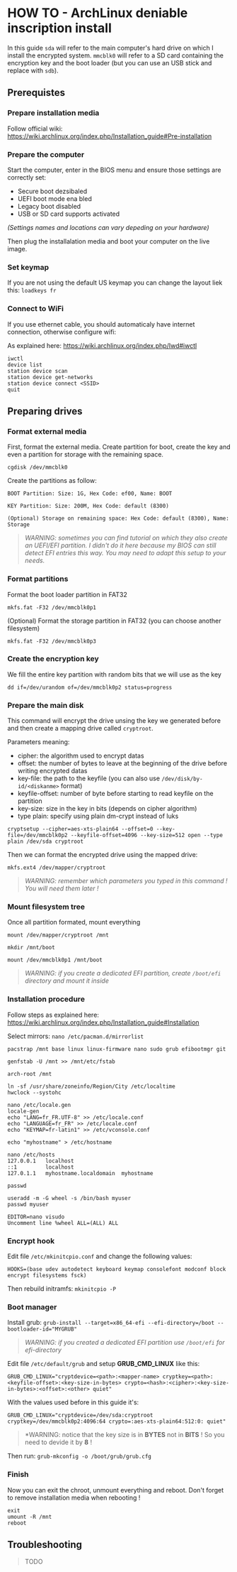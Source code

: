 # HOW TO - ArchLinux deniable inscription install

In this guide ``sda`` will refer to the main computer's hard drive on which I install the encrypted system. ``mmcblk0`` will refer to a SD card containing the encryption key and the boot loader (but you can use an USB stick and replace with ``sdb``).

## Prerequistes
### Prepare installation media
Follow official wiki: https://wiki.archlinux.org/index.php/Installation_guide#Pre-installation

### Prepare the computer
Start the computer, enter in the BIOS menu and ensure those settings are correctly set:
- Secure boot dezsibaled
- UEFI boot mode ena bled
- Legacy boot disabled
- USB  or SD card supports activated

*(Settings names and locations can vary depeding on your hardware)*

Then plug the installalation media and boot your computer on the live image.

### Set keymap
If you are not using the default US keymap you can change the layout liek this:
```loadkeys fr```

### Connect to WiFi
If you use ethernet cable, you should automaticaly have internet connection, otherwise configure wifi:

As explained here: https://wiki.archlinux.org/index.php/Iwd#iwctl
```
iwctl
device list
station device scan
station device get-networks
station device connect <SSID>
quit
```

## Preparing drives  
### Format external media
First, format the external media. Create partition for boot, create the key and even a partition for storage with the remaining space.

```cgdisk /dev/mmcblk0```

Create the partitions as follow:
```
BOOT Partition: Size: 1G, Hex Code: ef00, Name: BOOT

KEY Partition: Size: 200M, Hex Code: default (8300)

(Optional) Storage on remaining space: Hex Code: default (8300), Name: Storage
```

> *WARNING: sometimes you can find tutorial on which they also create an UEFI/EFI partition. I didn't do it here because my BIOS can still detect EFI entries this way. You may need to adapt this setup to your needs.*

### Format partitions
Format the boot loader partition in FAT32
```
mkfs.fat -F32 /dev/mmcblk0p1
```

(Optional) Format the storage partition in FAT32 (you can choose another filesystem)
```
mkfs.fat -F32 /dev/mmcblk0p3
```

### Create the encryption key
We fill the entire key partition with random bits that we will use as the key
```
dd if=/dev/urandom of=/dev/mmcblk0p2 status=progress
```

### Prepare the main disk
This command will encrypt the drive unsing the key we generated before and then create a mapping drive called ``cryptroot``.

Parameters meaning:
- cipher: the algorithm used to encrypt datas
- offset:  the number of bytes to leave at the beginning of the drive before writing encrypted datas
- key-file: the path to the keyfile (you can also use ``/dev/disk/by-id/<diskanme>`` format)
- keyfile-offset: number of byte before starting to read keyfile on the partition
- key-size: size in the key in bits (depends on cipher algorithm)
- type plain: specify using plain dm-crypt instead of luks

```
cryptsetup --cipher=aes-xts-plain64 --offset=0 --key-file=/dev/mmcblk0p2 --keyfile-offset=4096 --key-size=512 open --type plain /dev/sda cryptroot 
```

Then we can format the encrypted drive using the mapped drive:
```
mkfs.ext4 /dev/mapper/cryptroot
```

> *WARNING: remember which parameters you typed in this command ! You will need them later !*

### Mount filesystem tree
Once all partition formated, mount everything
```
mount /dev/mapper/cryptroot /mnt

mkdir /mnt/boot

mount /dev/mmcblk0p1 /mnt/boot
```

> *WARNING: if you create a dedicated EFI partition, create ``/boot/efi`` directory and mount it inside*

### Installation procedure
Follow steps as explained here: https://wiki.archlinux.org/index.php/Installation_guide#Installation

Select mirrors: ``nano /etc/pacman.d/mirrorlist``

```
pacstrap /mnt base linux linux-firmware nano sudo grub efibootmgr git

genfstab -U /mnt >> /mnt/etc/fstab

arch-root /mnt

ln -sf /usr/share/zoneinfo/Region/City /etc/localtime
hwclock --systohc

nano /etc/locale.gen
locale-gen
echo "LANG=fr_FR.UTF-8" >> /etc/locale.conf
echo "LANGUAGE=fr_FR" >> /etc/locale.conf
echo "KEYMAP=fr-latin1" >> /etc/vconsole.conf

echo "myhostname" > /etc/hostname

nano /etc/hosts
127.0.0.1	localhost
::1		    localhost
127.0.1.1	myhostname.localdomain	myhostname

passwd

useradd -m -G wheel -s /bin/bash myuser
passwd myuser

EDITOR=nano visudo
Uncomment line %wheel ALL=(ALL) ALL
```

### Encrypt hook
Edit file ``/etc/mkinitcpio.conf`` and change the following values:
```
HOOKS=(base udev autodetect keyboard keymap consolefont modconf block encrypt filesystems fsck)
```
Then rebuild initramfs: ``mkinitcpio -P``

### Boot manager
Install grub: ``grub-install --target=x86_64-efi --efi-directory=/boot --bootloader-id="MYGRUB"``

> *WARNING: if you created a dedicated EFI partition use ``/boot/efi`` for efi-directory*

Edit file ``/etc/default/grub`` and setup **GRUB_CMD_LINUX** like this:
```
GRUB_CMD_LINUX="cryptdevice=<path>:<mapper-name> cryptkey=<path>:<keyfile-offset>:<key-size-in-bytes> crypto=<hash>:<cipher>:<key-size-in-bytes>:<offset>:<other> quiet"
```

With the values used before in this guide it's:
```
GRUB_CMD_LINUX="cryptdevice=/dev/sda:cryptroot cryptkey=/dev/mmcblk0p2:4096:64 crypto=:aes-xts-plain64:512:0: quiet"
```

> *WARNING: notice that the key size is in **BYTES** not in **BITS** ! So you need to devide it by **8** !

Then run: ``grub-mkconfig -o /boot/grub/grub.cfg``

### Finish
Now you can exit the chroot, unmount everything and reboot.
Don't forget to remove installation media when rebooting !
```
exit
umount -R /mnt
reboot
```

## Troubleshooting

> TODO
